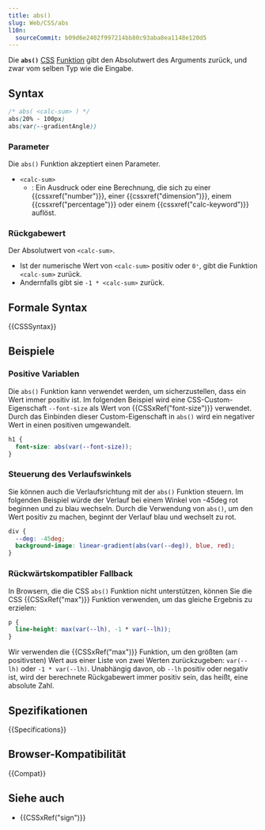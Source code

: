 ```yaml
---
title: abs()
slug: Web/CSS/abs
l10n:
  sourceCommit: b09d6e2402f997214bb80c93aba8ea1148e120d5
---
```


Die **`abs()`** [CSS](/de/docs/Web/CSS) [Funktion](/de/docs/Web/CSS/CSS_Values_and_Units/CSS_Value_Functions) gibt den Absolutwert des Arguments zurück, und zwar vom selben Typ wie die Eingabe.

## Syntax

```css
/* abs( <calc-sum> ) */
abs(20% - 100px)
abs(var(--gradientAngle))
```

### Parameter

Die `abs()` Funktion akzeptiert einen Parameter.

- `<calc-sum>`
  - : Ein Ausdruck oder eine Berechnung, die sich zu einer {{cssxref("number")}}, einer {{cssxref("dimension")}}, einem {{cssxref("percentage")}} oder einem {{cssxref("calc-keyword")}} auflöst.

### Rückgabewert

Der Absolutwert von `<calc-sum>`.

- Ist der numerische Wert von `<calc-sum>` positiv oder `0⁺`, gibt die Funktion `<calc-sum>` zurück.
- Andernfalls gibt sie `-1 * <calc-sum>` zurück.

## Formale Syntax

{{CSSSyntax}}

## Beispiele

### Positive Variablen

Die `abs()` Funktion kann verwendet werden, um sicherzustellen, dass ein Wert immer positiv ist. Im folgenden Beispiel wird eine CSS-Custom-Eigenschaft `--font-size` als Wert von {{CSSxRef("font-size")}} verwendet. Durch das Einbinden dieser Custom-Eigenschaft in `abs()` wird ein negativer Wert in einen positiven umgewandelt.

```css
h1 {
  font-size: abs(var(--font-size));
}
```

### Steuerung des Verlaufswinkels

Sie können auch die Verlaufsrichtung mit der `abs()` Funktion steuern. Im folgenden Beispiel würde der Verlauf bei einem Winkel von -45deg rot beginnen und zu blau wechseln. Durch die Verwendung von `abs()`, um den Wert positiv zu machen, beginnt der Verlauf blau und wechselt zu rot.

```css
div {
  --deg: -45deg;
  background-image: linear-gradient(abs(var(--deg)), blue, red);
}
```

### Rückwärtskompatibler Fallback

In Browsern, die die CSS `abs()` Funktion nicht unterstützen, können Sie die CSS {{CSSxRef("max")}} Funktion verwenden, um das gleiche Ergebnis zu erzielen:

```css
p {
  line-height: max(var(--lh), -1 * var(--lh));
}
```

Wir verwenden die {{CSSxRef("max")}} Funktion, um den größten (am positivsten) Wert aus einer Liste von zwei Werten zurückzugeben: `var(--lh)` oder `-1 * var(--lh)`. Unabhängig davon, ob `--lh` positiv oder negativ ist, wird der berechnete Rückgabewert immer positiv sein, das heißt, eine absolute Zahl.

## Spezifikationen

{{Specifications}}

## Browser-Kompatibilität

{{Compat}}

## Siehe auch

- {{CSSxRef("sign")}}
